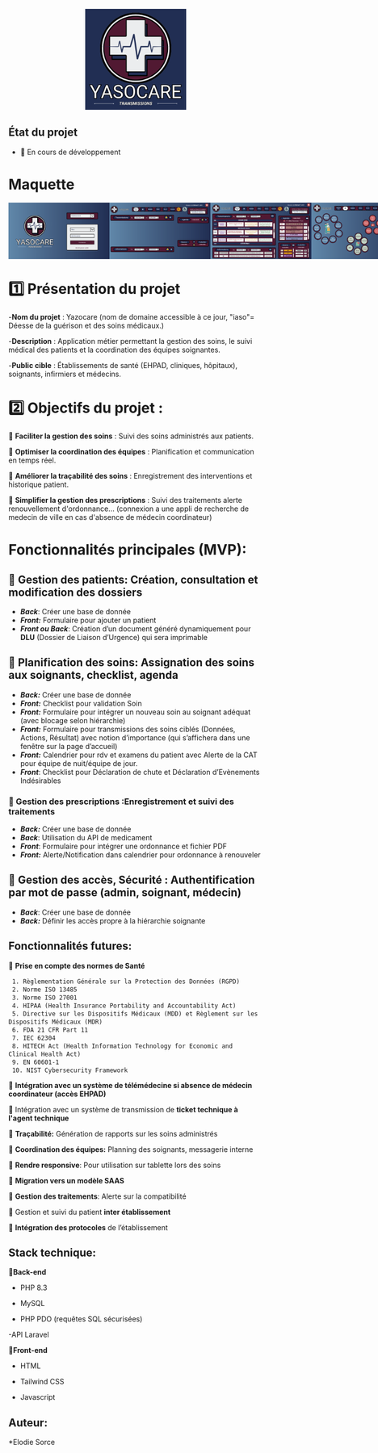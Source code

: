 <p align="center">
  <img src="doc/YasoCareLogoFond.png" alt="Logo" width="200">
</p>

## État du projet

- 🚧 En cours de développement

# **Maquette**

<div style="display: flex; justify-content: space-around;">
<img src="doc/1.png" alt="authentification" width="200">
<img src="doc/2.png" alt="authentification" width="200">
<img src="doc/3.png" alt="authentification" width="200">
<img src="doc/4.png" alt="authentification" width="200">
<img src="doc/5.png" alt="authentification" width="200">
<img src="doc/6.png" alt="authentification" width="200">
<img src="doc/7.png" alt="authentification" width="200">
<img src="doc/8.png" alt="authentification" width="200">
</div>

# **1️⃣ Présentation du projet**

-**Nom du projet** : Yazocare (nom de domaine accessible à ce jour, "iaso"=  Déesse de la guérison et des soins médicaux.)

-**Description** : Application métier permettant la gestion des soins, le suivi médical des patients et la coordination des équipes soignantes.

-**Public cible** : Établissements de santé (EHPAD, cliniques, hôpitaux), soignants, infirmiers et médecins.




#  **2️⃣ Objectifs du projet** :

📌 **Faciliter la gestion des soins** : Suivi des soins administrés aux patients.

📌 **Optimiser la coordination des équipes** : Planification et communication en temps réel.

📌 **Améliorer la traçabilité des soins** : Enregistrement des interventions et historique  patient.

📌 **Simplifier la gestion des prescriptions** : Suivi des traitements alerte renouvellement d'ordonnance... (connexion a une appli de recherche de medecin de ville en cas d'absence de médecin coordinateur)


# **Fonctionnalités principales (MVP)**: 

## 🔹 **Gestion des patients:**	Création, consultation et modification des dossiers

- ***Back***: Créer une base de donnée  
- ***Front:*** Formulaire pour ajouter un patient  
- ***Front ou Back***: Création d’un document généré dynamiquement pour **DLU** (Dossier de Liaison d’Urgence) qui sera imprimable
  


##  🔹 Planification des soins: Assignation des soins aux soignants, checklist, agenda

- ***Back:*** Créer une base de donnée
- ***Front:*** Checklist pour validation Soin
- ***Front:*** Formulaire pour intégrer un nouveau soin au soignant adéquat (avec blocage selon hiérarchie)
- ***Front:*** Formulaire pour transmissions des soins ciblés (Données, Actions, Résultat) avec notion d’importance (qui s’affichera dans une fenêtre sur la page d’accueil)
- ***Front:*** Calendrier pour rdv et examens du patient avec Alerte de la CAT pour équipe de nuit/équipe de jour.
- ***Front***: Checklist pour Déclaration de chute et Déclaration d’Evènements Indésirables
    


### 🔹 Gestion des prescriptions	:Enregistrement et suivi des traitements

- ***Back:*** Créer une base de donnée
- ***Back***: Utilisation du API de medicament
- ***Front***: Formulaire pour intégrer une ordonnance et fichier PDF
- ***Front:*** Alerte/Notification dans calendrier pour ordonnance à renouveler
 

##  🔹 Gestion des accès, Sécurité : Authentification par mot de passe (admin, soignant, médecin)
  
- ***Back***: Créer une base de donnée
- ***Back:*** Définir les accès propre à la hiérarchie soignante

  
## **Fonctionnalités futures**: 
  
🔹 **Prise en compte des normes de Santé**
    
     1. Règlementation Générale sur la Protection des Données (RGPD)  
     2. Norme ISO 13485
     3. Norme ISO 27001
     4. HIPAA (Health Insurance Portability and Accountability Act)
     5. Directive sur les Dispositifs Médicaux (MDD) et Règlement sur les Dispositifs Médicaux (MDR)
     6. FDA 21 CFR Part 11
     7. IEC 62304
     8. HITECH Act (Health Information Technology for Economic and Clinical Health Act)
     9. EN 60601-1
     10. NIST Cybersecurity Framework
 
🔹 **Intégration avec un système de télémédecine si absence de médecin coordinateur (accès EHPAD)**

🔹 Intégration avec un système de transmission de **ticket technique à l'agent technique**

🔹 **Traçabilité:** Génération de rapports sur les soins administrés	

🔹  **Coordination des équipes:** Planning des soignants, messagerie interne

🔹  **Rendre responsive**: Pour utilisation sur tablette lors des soins

🔹  **Migration vers un modèle SAAS**

🔹  **Gestion des traitements**: Alerte sur la compatibilité

🔹 Gestion et suivi du patient **inter établissement**

🔹 **Intégration des protocoles** de l’établissement
  

## **Stack technique**:   

🔹**Back-end**
  - PHP 8.3
  
  - MySQL
  
  - PHP PDO (requêtes SQL sécurisées)
  
  -API Laravel

🔹**Front-end**
  - HTML 
  
  - Tailwind CSS
  
  - Javascript
 

## **Auteur**:  
*Elodie Sorce


